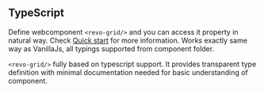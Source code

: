## TypeScript

Define webcomponent `<revo-grid/>` and you can access it property in natural way. Check [Quick start](../) for more information.
Works exactly same way as VanillaJs, all typings supported from component folder.

`<revo-grid/>` fully based on typescript support. 
It provides transparent type definition with minimal documentation needed for basic understanding of component.
